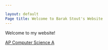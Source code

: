 ```yaml
---

layout: default
Page title: Welcome to Barak Stout's Website
---
```


Welcome to my website!

[AP Computer Science A](apcompscia.md)
